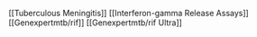 [[Tuberculous Meningitis]]
[[Interferon-gamma Release Assays]]
[[Genexpertmtb/rif]]
[[Genexpertmtb/rif Ultra]]
